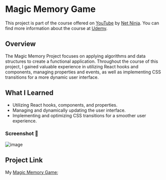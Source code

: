 # Magic Memory Game

This project is part of the course offered on [YouTube](https://youtube.com/playlist?list=PL4cUxeGkcC9iQ7g2eoNXHCJBBBz40S_Lm&si=vNINE9wyCogojBfj) by [Net Ninja](https://www.youtube.com/@NetNinja). You can find more information about the course at [Udemy](https://www.udemy.com/course/build-web-apps-with-react-firebase/).

## Overview

The Magic Memory Project focuses on applying algorithms and data structures to create a functional application. Throughout the course of this project, I gained valuable experience in utilizing React hooks and components, managing properties and events, as well as implementing CSS transitions for a more dynamic user interface.

## What I Learned

- Utilizing React hooks, components, and properties.
- Managing and dynamically updating the user interface.
- Implementing and optimizing CSS transitions for a smoother user experience.

### Screenshot 📸
![image](https://github.com/StefaniaPaduraru/magic-memory/assets/100425781/3ab4374e-9821-493e-be21-02ca621fa6c8)


## Project Link

My [Magic Memory Game](https://stefaniapaduraru.github.io/magic-memory/);
